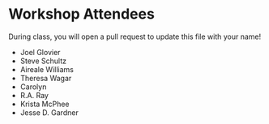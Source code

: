 # Workshop Attendees

During class, you will open a pull request to update this file with your name!

- Joel Glovier
- Steve Schultz
- Aireale Williams
- Theresa Wagar 
- Carolyn
- R.A. Ray
- Krista McPhee
- Jesse D. Gardner
